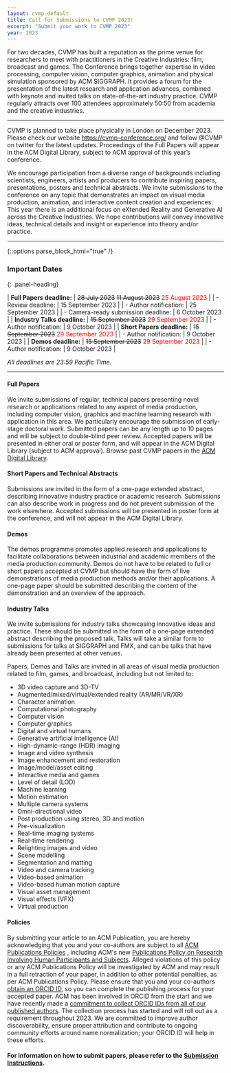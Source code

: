 ```yaml
---
layout: cvmp-default
title: Call for Submissions to CVMP 2023!
excerpt: "Submit your work to CVMP 2023"
year: 2023
---
```


For two decades, CVMP has built a reputation as the prime venue for researchers to meet with practitioners in the Creative Industries: film, broadcast and games. The Conference brings together expertise in video processing, computer vision, computer graphics, animation and physical simulation sponsored by ACM SIGGRAPH. It provides a forum for the presentation of the latest research and application advances, combined with keynote and invited talks on state-of-the-art industry practice. CVMP regularly attracts over 100 attendees approximately 50:50 from academia and the creative industries.

---
CVMP is planned to take place physically in London on December 2023. Please check our website https://cvmp-conference.org/ and follow @CVMP on twitter for the latest updates. Proceedings of the Full Papers will appear in the ACM Digital Library, subject to ACM approval of this year’s conference. 

We encourage participation from a diverse range of backgrounds including scientists, engineers, artists and producers to contribute inspiring papers, presentations, posters and technical abstracts. We invite submissions to the conference on any topic that demonstrates an impact on visual media production, animation, and interactive content creation and experiences. This year there is an additional focus on eXtended Reality and Generative AI across the Creative Industries. We hope contributions will convey innovative ideas, technical details and insight or experience into theory and/or practice.

---

{::options parse_block_html="true" /}
<div class="panel panel-info">
<h3> Important Dates </h3>
{: .panel-heading}
<div class="panel-body">

| __Full Papers deadline:__ | ~~28 July 2023~~ ~~11 August 2023~~ <span style="color:red">25 August 2023</span> |
| - Review deadline: | 15 September 2023 |
| - Author notification: | 25 September 2023 |
| - Camera-ready submission deadline: | 6 October 2023 |
| __Industry Talks deadline:__ | ~~15 September 2023~~ <span style="color:red">29 September 2023</span> |
| - Author notification: | 9 October 2023 |
| __Short Papers deadline:__ | ~~15 September 2023~~ <span style="color:red">29 September 2023</span> |
| - Author notification: | 9 October 2023 |
| __Demos deadline:__ | ~~15 September 2023~~ <span style="color:red">29 September 2023</span> |
| - Author notification: | 9 October 2023 |


*All deadlines are 23:59 Pacific Time.*
</div>
</div>

---



#### Full Papers
We invite submissions of regular, technical papers presenting novel research or applications related to any aspect of media production, including computer vision, graphics and machine learning research with application in this area. We particularly encourage the submission of early-stage doctoral work. Submitted papers can be any length up to 10 pages and will be subject to double-blind peer review. Accepted papers will be presented in either oral or poster form, and will appear in the ACM Digital Library (subject to ACM approval). Browse past CVMP papers in the [ACM Digital Library](https://dl.acm.org/conference/cvmp).


#### Short Papers and Technical Abstracts
Submissions are invited in the form of a one-page extended abstract, describing innovative industry practice or academic research. Submissions can also describe work in progress and do not prevent submission of the work elsewhere. Accepted submissions will be presented in poster form at the conference, and will not appear in the ACM Digital Library.


#### Demos
The demos programme promotes applied research and applications to facilitate collaborations between industrial and academic members of the media production community. Demos do not have to be related to full or short papers accepted at CVMP but should have the form of live demonstrations of media production methods and/or their applications. A one-page paper should be submitted describing the content of the demonstration and an overview of the approach.


#### Industry Talks
We invite submissions for industry talks showcasing innovative ideas and practice. These should be submitted in the form of a one-page extended abstract describing the proposed talk. Talks will take a similar form to submissions for talks at SIGGRAPH and FMX, and can be talks that have already been presented at other venues.

Papers, Demos and Talks are invited in all areas of visual media production related to film, games, and broadcast, including but not limited to:

- 3D video capture and 3D-TV
- Augmented/mixed/virtual/extended reality (AR/MR/VR/XR)
- Character animation
- Computational photography
- Computer vision
- Computer graphics
- Digital and virtual humans
- Generative artificial intelligence (AI)
- High-dynamic-range (HDR) imaging
- Image and video synthesis
- Image enhancement and restoration
- Image/model/asset editing
- Interactive media and games
- Level of detail (LOD)
- Machine learning
- Motion estimation
- Multiple camera systems
- Omni-directional video
- Post production using stereo, 3D and motion
- Pre-visualization
- Real-time imaging systems
- Real-time rendering
- Relighting images and video
- Scene modelling
- Segmentation and matting
- Video and camera tracking
- Video-based animation
- Video-based human motion capture
- Visual asset management
- Visual effects (VFX)
- Virtual production

#### Policies

By submitting your article to an ACM Publication, you are hereby acknowledging that you and your co-authors are subject to all [ACM Publications Policies](https://www.acm.org/publications/policies) , including ACM's new [Publications Policy on Research Involving Human Participants and Subjects](https://www.acm.org/publications/policies/research-involving-human-participants-and-subjects). Alleged violations of this policy or any ACM Publications Policy will be investigated by ACM and may result in a full retraction of your paper, in addition to other potential penalties, as per ACM Publications Policy.
Please ensure that you and your co-authors [obtain an ORCID ID](https://orcid.org/register), so you can complete the publishing process for your accepted paper.  ACM has been involved in ORCID from the start and we have recently made a [commitment to collect ORCID IDs from all of our published authors](https://authors.acm.org/author-resources/orcid-faqs).  The collection process has started and will roll out as a requirement throughout 2023.  We are committed to improve author discoverability, ensure proper attribution and contribute to ongoing community efforts around name normalization; your ORCID ID will help in these efforts.



#### For information on how to submit papers, please refer to the [Submission Instructions]({{site.baseurl}}/2023/submission-instructions/).
